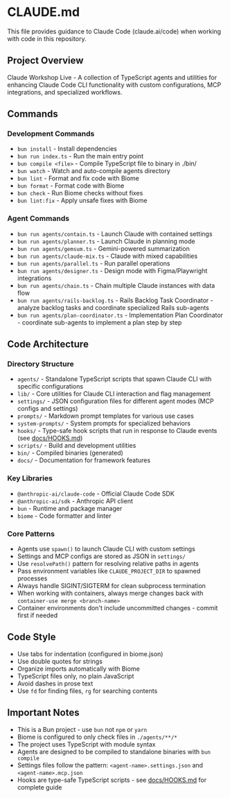 # CLAUDE.md

This file provides guidance to Claude Code (claude.ai/code) when working with code in this repository.

## Project Overview

Claude Workshop Live - A collection of TypeScript agents and utilities for enhancing Claude Code CLI functionality with custom configurations, MCP integrations, and specialized workflows.

## Commands

### Development Commands
- `bun install` - Install dependencies
- `bun run index.ts` - Run the main entry point
- `bun compile <file>` - Compile TypeScript file to binary in ./bin/
- `bun watch` - Watch and auto-compile agents directory
- `bun lint` - Format and fix code with Biome
- `bun format` - Format code with Biome
- `bun check` - Run Biome checks without fixes
- `bun lint:fix` - Apply unsafe fixes with Biome

### Agent Commands
- `bun run agents/contain.ts` - Launch Claude with contained settings
- `bun run agents/planner.ts` - Launch Claude in planning mode
- `bun run agents/gemsum.ts` - Gemini-powered summarization
- `bun run agents/claude-mix.ts` - Claude with mixed capabilities
- `bun run agents/parallel.ts` - Run parallel operations
- `bun run agents/designer.ts` - Design mode with Figma/Playwright integrations
- `bun run agents/chain.ts` - Chain multiple Claude instances with data flow
- `bun run agents/rails-backlog.ts` - Rails Backlog Task Coordinator - analyze backlog tasks and coordinate specialized Rails sub-agents
- `bun run agents/plan-coordinator.ts` - Implementation Plan Coordinator - coordinate sub-agents to implement a plan step by step

## Code Architecture

### Directory Structure
- `agents/` - Standalone TypeScript scripts that spawn Claude CLI with specific configurations
- `lib/` - Core utilities for Claude CLI interaction and flag management
- `settings/` - JSON configuration files for different agent modes (MCP configs and settings)
- `prompts/` - Markdown prompt templates for various use cases
- `system-prompts/` - System prompts for specialized behaviors
- `hooks/` - Type-safe hook scripts that run in response to Claude events (see [docs/HOOKS.md](docs/HOOKS.md))
- `scripts/` - Build and development utilities
- `bin/` - Compiled binaries (generated)
- `docs/` - Documentation for framework features

### Key Libraries
- `@anthropic-ai/claude-code` - Official Claude Code SDK
- `@anthropic-ai/sdk` - Anthropic API client
- `bun` - Runtime and package manager
- `biome` - Code formatter and linter

### Core Patterns
- Agents use `spawn()` to launch Claude CLI with custom settings
- Settings and MCP configs are stored as JSON in `settings/`
- Use `resolvePath()` pattern for resolving relative paths in agents
- Pass environment variables like `CLAUDE_PROJECT_DIR` to spawned processes
- Always handle SIGINT/SIGTERM for clean subprocess termination
- When working with containers, always merge changes back with `container-use merge <branch-name>`
- Container environments don't include uncommitted changes - commit first if needed

## Code Style

- Use tabs for indentation (configured in biome.json)
- Use double quotes for strings
- Organize imports automatically with Biome
- TypeScript files only, no plain JavaScript
- Avoid dashes in prose text
- Use `fd` for finding files, `rg` for searching contents

## Important Notes

- This is a Bun project - use `bun` not `npm` or `yarn`
- Biome is configured to only check files in `./agents/**/*`
- The project uses TypeScript with module syntax
- Agents are designed to be compiled to standalone binaries with `bun compile`
- Settings files follow the pattern: `<agent-name>.settings.json` and `<agent-name>.mcp.json`
- Hooks are type-safe TypeScript scripts - see [docs/HOOKS.md](docs/HOOKS.md) for complete guide